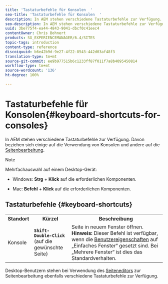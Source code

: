```yaml
---
title: 'Tastaturbefehle für Konsolen  '
seo-title: 'Tastaturbefehle für Konsolen  '
description: In AEM stehen verschiedene Tastaturbefehle zur Verfügung. Davon beziehen sich einige auf die Verwendung von Konsolen und andere auf die Seitenbearbeitung.
seo-description: In AEM stehen verschiedene Tastaturbefehle zur Verfügung. Davon beziehen sich einige auf die Verwendung von Konsolen und andere auf die Seitenbearbeitung.
uuid: 3be775f4-ea44-4843-9041-dbcf0c41eec4
contentOwner: Chris Bohnert
products: SG_EXPERIENCEMANAGER/6.4/SITES
topic-tags: introduction
content-type: reference
discoiquuid: b6e42b9d-9e27-4f22-8543-442d03af48f3
translation-type: tm+mt
source-git-commit: ee9b977515b6c1233ff87f011f7a8b4095450814
workflow-type: tm+mt
source-wordcount: '136'
ht-degree: 100%

---
```



# Tastaturbefehle für Konsolen{#keyboard-shortcuts-for-consoles}

In AEM stehen verschiedene Tastaturbefehle zur Verfügung. Davon beziehen sich einige auf die Verwendung von Konsolen und andere auf die [Seitenbearbeitung](/help/sites-classic-ui-authoring/classic-page-author-keyboard-shortcuts.md).

>[!NOTE]
>
>Mehrfachauswahl auf einem Desktop-Gerät:
>
>* Windows: **Strg** + **Klick** auf die erforderlichen Komponenten.
   >
   >
* Mac: **Befehl** + **Klick** auf die erforderlichen Komponenten.

>



## Tastaturbefehle {#keyboard-shortcuts}

<table> 
 <tbody> 
  <tr> 
   <th>Standort</th> 
   <th>Kürzel</th> 
   <th>Beschreibung</th> 
  </tr> 
  <tr> 
   <td>Konsole</td> 
   <td><strong><code>Shift-Double-Click</code></strong><br /> (auf die gewünschte Seite)</td> 
   <td>Seite in neuem Fenster öffnen.<br />
<strong>Hinweis:</strong> Dieser Befehl ist verfügbar, wenn die <a href="/help/sites-classic-ui-authoring/author-env-user-props.md">Benutzereigenschaften</a> auf „Einfaches Fenster“ gesetzt sind. Bei „Mehrere Fenster“ ist dies das Standardverhalten.</td> 
  </tr> 
 </tbody> 
</table>

Desktop-Benutzern stehen bei Verwendung des [Seiteneditors](/help/sites-classic-ui-authoring/classic-page-author-keyboard-shortcuts.md) zur Seitenbearbeitung ebenfalls verschiedene Tastaturbefehle zur Verfügung.
